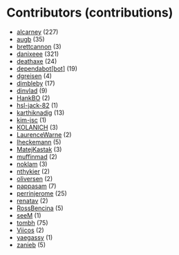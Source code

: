 # Contributors (contributions)
* [alcarney](https://github.com/alcarney) (227)
* [augb](https://github.com/augb) (35)
* [brettcannon](https://github.com/brettcannon) (3)
* [danixeee](https://github.com/danixeee) (321)
* [deathaxe](https://github.com/deathaxe) (24)
* [dependabot[bot]](https://github.com/apps/dependabot) (19)
* [dgreisen](https://github.com/dgreisen) (4)
* [dimbleby](https://github.com/dimbleby) (17)
* [dinvlad](https://github.com/dinvlad) (9)
* [HankBO](https://github.com/HankBO) (2)
* [hsl-jack-82](https://github.com/hsl-jack-82) (1)
* [karthiknadig](https://github.com/karthiknadig) (13)
* [kim-jsc](https://github.com/kim-jsc) (1)
* [KOLANICH](https://github.com/KOLANICH) (3)
* [LaurenceWarne](https://github.com/LaurenceWarne) (2)
* [lheckemann](https://github.com/lheckemann) (5)
* [MatejKastak](https://github.com/MatejKastak) (3)
* [muffinmad](https://github.com/muffinmad) (2)
* [noklam](https://github.com/noklam) (3)
* [nthykier](https://github.com/nthykier) (2)
* [oliversen](https://github.com/oliversen) (2)
* [pappasam](https://github.com/pappasam) (7)
* [perrinjerome](https://github.com/perrinjerome) (25)
* [renatav](https://github.com/renatav) (2)
* [RossBencina](https://github.com/RossBencina) (5)
* [seeM](https://github.com/seeM) (1)
* [tombh](https://github.com/tombh) (75)
* [Viicos](https://github.com/Viicos) (2)
* [yaegassy](https://github.com/yaegassy) (1)
* [zanieb](https://github.com/zanieb) (5)
